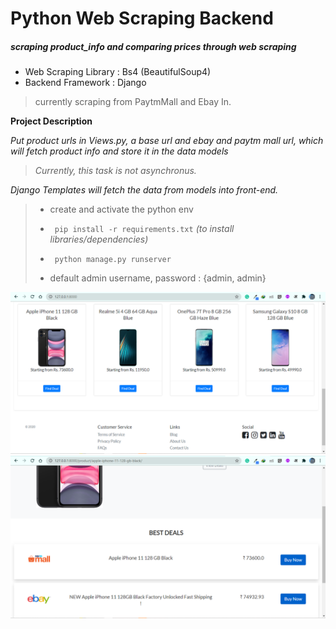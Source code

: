 # Python Web Scraping Backend
##### scraping product_info and comparing prices through web scraping

* Web Scraping Library : Bs4 (BeautifulSoup4)
* Backend Framework : Django
> currently scraping from PaytmMall and Ebay In.

**Project Description**

*Put product urls in Views.py, a base url and ebay and paytm mall url, which will fetch product info and store it in the data models*
> *Currently, this task is not asynchronus.*

*Django Templates will fetch the data from models into front-end.*

>* create and activate the python env 
>
>*	` pip install -r requirements.txt`  *(to install libraries/dependencies)*
>* ` python manage.py runserver`
>* default admin username, password : {admin, admin}

![product_overview](_images/2.PNG)
![productd_detail](_images/3.PNG)